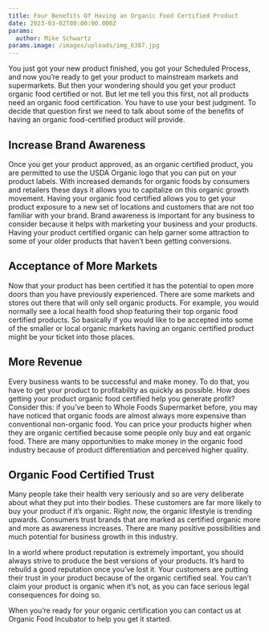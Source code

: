 ```yaml
---
title: Four Benefits Of Having an Organic Food Certified Product
date: 2023-03-02T00:00:00.000Z
params:
  author: Mike Schwartz
params.image: /images/uploads/img_6387.jpg
---
```


You just got your new product finished, you got your Scheduled Process, and now
you’re ready to get your product to mainstream markets and supermarkets. But
then your wondering should you get your product organic food certified or not.
But let me tell you this first, not all products need an organic food
certification. You have to use your best judgment. To decide that question first
we need to talk about some of the benefits of having an organic food-certified
product will provide.

<!--more-->

## Increase Brand Awareness

Once you get your product approved, as an organic certified product, you are
permitted to use the USDA Organic logo that you can put on your product labels.
With increased demands for organic foods by consumers and retailers these days
it allows you to capitalize on this organic growth movement. Having your organic
food certified allows you to get your product exposure to a new set of locations
and customers that are not too familiar with your brand. Brand awareness is
important for any business to consider because it helps with marketing your
business and your products. Having your product certified organic can help
garner some attraction to some of your older products that haven’t been getting
conversions.

## Acceptance of More Markets

Now that your product has been certified it has the potential to open more doors
than you have previously experienced. There are some markets and stores out
there that will only sell organic products. For example, you would normally see
a local health food shop featuring their top organic food certified products. So
basically if you would like to be accepted into some of the smaller or local
organic markets having an organic certified product might be your ticket into
those places.

## More Revenue

Every business wants to be successful and make money. To do that, you have to
get your product to profitability as quickly as possible. How does getting your
product organic food certified help you generate profit? Consider this: if
you’ve been to Whole Foods Supermarket before, you may have noticed that organic
foods are almost always more expensive than conventional non-organic food. You
can price your products higher when they are organic certified because some
people only buy and eat organic food. There are many opportunities to make money
in the organic food industry because of product differentiation and perceived
higher quality.

## Organic Food Certified Trust

Many people take their health very seriously and so are very deliberate about
what they put into their bodies. These customers are far more likely to buy your
product if it’s organic. Right now, the organic lifestyle is trending upwards.
Consumers trust brands that are marked as certified organic more and more as
awareness increases. There are many positive possibilities and much potential
for business growth in this industry.

In a world where product reputation is extremely important, you should always
strive to produce the best versions of your products. It’s hard to rebuild a
good reputation once you’ve lost it. Your customers are putting their trust in
your product because of the organic certified seal. You can’t claim your product
is organic when it’s not, as you can face serious legal consequences for doing
so.

When you’re ready for your organic certification you can contact us at Organic
Food Incubator to help you get it started.
